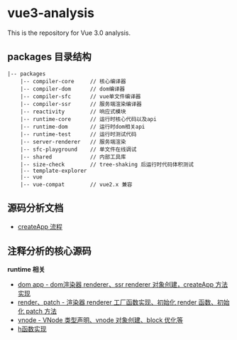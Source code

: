 # vue3-analysis
This is the repository for Vue 3.0 analysis.

## packages 目录结构

```shell
|-- packages
    |-- compiler-core     // 核心编译器
    |-- compiler-dom      // dom编译器
    |-- compiler-sfc      // vue单文件编译器
    |-- compiler-ssr      // 服务端渲染编译器
    |-- reactivity        // 响应式模块
    |-- runtime-core      // 运行时核心代码以及api
    |-- runtime-dom       // 运行时dom相关api
    |-- runtime-test      // 运行时测试代码
    |-- server-renderer   // 服务端渲染
    |-- sfc-playground    // 单文件在线调试
    |-- shared            // 内部工具库
    |-- size-check        // tree-shaking 后运行时代码体积测试
    |-- template-explorer
    |-- vue
    |-- vue-compat        // vue2.x 兼容
```
## 源码分析文档

- [createApp 流程](docs/createApp流程.md)

## 注释分析的核心源码

**runtime 相关**
- [dom app - dom渲染器 renderer、ssr renderer 对象创建，createApp 方法实现](packages/runtime-dom/src/index.ts)
- [render、patch - 渲染器 renderer 工厂函数实现、初始化 render 函数、初始化 patch 方法](packages/runtime-core/src/renderer.ts)
- [vnode - VNode 类型声明、vnode 对象创建、block 优化等](packages/runtime-core/src/vnode.ts)
- [h函数实现](packages/runtime-core/src/h.ts)

